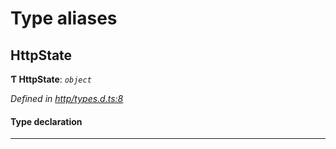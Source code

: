 

# Type aliases

<a id="httpstate"></a>

##  HttpState

**Ƭ HttpState**: *`object`*

*Defined in [http/types.d.ts:8](https://github.com/polkadot-js/api/blob/522eae6/packages/api-provider/src/http/types.d.ts#L8)*

#### Type declaration

___

